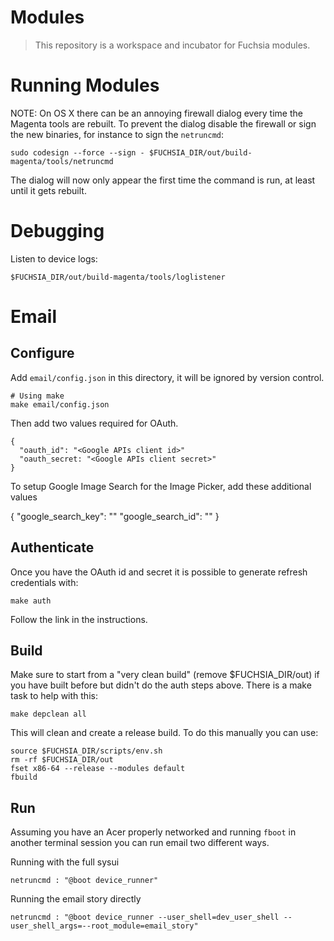 Modules
=======

> This repository is a workspace and incubator for Fuchsia modules.

# Running Modules

NOTE: On OS X there can be an annoying firewall dialog every time the Magenta tools are rebuilt. To prevent the dialog disable the firewall or sign the new binaries, for instance to sign the `netruncmd`:

    sudo codesign --force --sign - $FUCHSIA_DIR/out/build-magenta/tools/netruncmd

The dialog will now only appear the first time the command is run, at least until it gets rebuilt.

# Debugging

Listen to device logs:

    $FUCHSIA_DIR/out/build-magenta/tools/loglistener

# Email

## Configure

Add `email/config.json` in this directory, it will be ignored by version control.

    # Using make
    make email/config.json

Then add two values required for OAuth.

    {
      "oauth_id": "<Google APIs client id>"
      "oauth_secret: "<Google APIs client secret>"
    }

To setup Google Image Search for the Image Picker, add these additional values

  {
    "google_search_key": "<Google API key for Custom Search Engine>"
    "google_search_id": "<ID of Custom Search Engine>"
  }

## Authenticate

Once you have the OAuth id and secret it is possible to generate refresh
credentials with:

    make auth

Follow the link in the instructions.

## Build

Make sure to start from a "very clean build" (remove $FUCHSIA_DIR/out) if you have built before but didn't do the auth steps above. There is a make task to help with this:

    make depclean all

This will clean and create a release build. To do this manually you can use:

    source $FUCHSIA_DIR/scripts/env.sh
    rm -rf $FUCHSIA_DIR/out
    fset x86-64 --release --modules default
    fbuild

## Run

Assuming you have an Acer properly networked and running `fboot` in another
terminal session you can run email two different ways.

Running with the full sysui

    netruncmd : "@boot device_runner"

Running the email story directly

    netruncmd : "@boot device_runner --user_shell=dev_user_shell --user_shell_args=--root_module=email_story"
